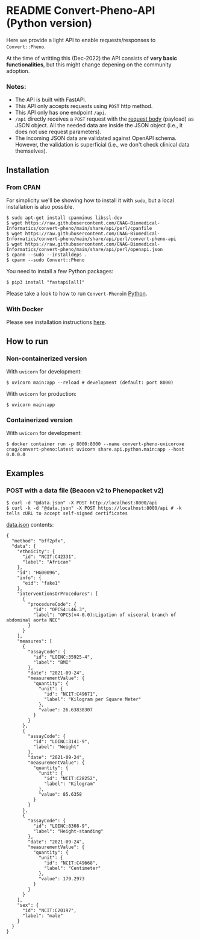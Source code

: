 # README Convert-Pheno-API (Python version)

Here we provide a light API to enable requests/responses to `Convert::Pheno`. 

At the time of writting this (Dec-2022) the API consists of **very basic functionalities**, but this might change depening on the community adoption.

### Notes:

* The API is built with FastAPI.
* This API only accepts requests using `POST` http method.
* This API only has one endpoint `/api`.
* `/api` directly receives a `POST` request with the [request body](https://swagger.io/docs/specification/2-0/describing-request-body) (payload) as JSON object. All the needed data are inside the JSON object (i.e., it does not use request parameters).
* The incoming JSON data are validated against OpenAPI schema. However, the validation is superficial (i.e., we don't check clinical data themselves).

## Installation 

### From CPAN 

For simplicity we'll be showing how to install it with `sudo`, but a local installation is also possible.

    $ sudo apt-get install cpanminus libssl-dev
    $ wget https://raw.githubusercontent.com/CNAG-Biomedical-Informatics/convert-pheno/main/share/api/perl/cpanfile
    $ wget https://raw.githubusercontent.com/CNAG-Biomedical-Informatics/convert-pheno/main/share/api/perl/convert-pheno-api
    $ wget https://raw.githubusercontent.com/CNAG-Biomedical-Informatics/convert-pheno/main/share/api/perl/openapi.json
    $ cpanm --sudo --installdeps .
    $ cpanm --sudo Convert::Pheno

You need to install a few Python packages:

    $ pip3 install "fastapi[all]"

Please take a look to how to run `Convert-Pheno`in [Python](https://convert-pheno.readthedocs.io/en/latest/use-as-a-module/#inside-python).

### With Docker

Please see installation instructions [here](https://github.com/mrueda/convert-pheno#containerized).

## How to run

### Non-containerized version

With `uvicorn` for development:

    $ uvicorn main:app --reload # development (default: port 8000)

With `uvicorn` for production:

    $ uvicorn main:app 

### Containerized version

With `uvicorn` for development:

    $ docker container run -p 8000:8000 --name convert-pheno-uvicoroxe cnag/convert-pheno:latest uvicorn share.api.python.main:app --host 0.0.0.0

## Examples

### POST with a data file (Beacon v2 to Phenopacket v2)

    $ curl -d "@data.json" -X POST http://localhost:8000/api
    $ curl -k -d "@data.json" -X POST https://localhost:8000/api # -k tells cURL to accept self-signed certificates

[data.json](data.json) contents:
```
{
  "method": "bff2pfx",
  "data": {
    "ethnicity": {
      "id": "NCIT:C42331",
      "label": "African"
    },
    "id": "HG00096",
    "info": {
      "eid": "fake1"
    },
    "interventionsOrProcedures": [
      {
        "procedureCode": {
          "id": "OPCS4:L46.3",
          "label": "OPCS(v4-0.0):Ligation of visceral branch of abdominal aorta NEC"
        }
      }
    ],
    "measures": [
      {
        "assayCode": {
          "id": "LOINC:35925-4",
          "label": "BMI"
        },
        "date": "2021-09-24",
        "measurementValue": {
          "quantity": {
            "unit": {
              "id": "NCIT:C49671",
              "label": "Kilogram per Square Meter"
            },
            "value": 26.63838307
          }
        }
      },
      {
        "assayCode": {
          "id": "LOINC:3141-9",
          "label": "Weight"
        },
        "date": "2021-09-24",
        "measurementValue": {
          "quantity": {
            "unit": {
              "id": "NCIT:C28252",
              "label": "Kilogram"
            },
            "value": 85.6358
          }
        }
      },
      {
        "assayCode": {
          "id": "LOINC:8308-9",
          "label": "Height-standing"
        },
        "date": "2021-09-24",
        "measurementValue": {
          "quantity": {
            "unit": {
              "id": "NCIT:C49668",
              "label": "Centimeter"
            },
            "value": 179.2973
          }
        }
      }
    ],
    "sex": {
      "id": "NCIT:C20197",
      "label": "male"
    }
  }
}
```
